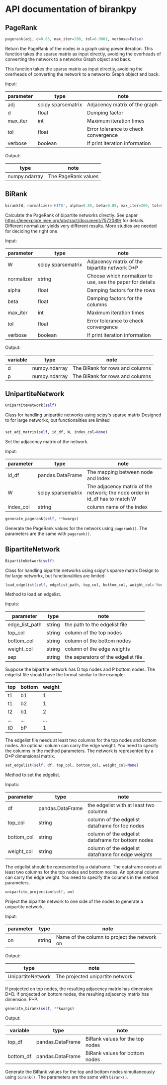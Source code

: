 # API documentation of birankpy

## PageRank

```python
pagerank(adj, d=0.85, max_iter=200, tol=0.0001, verbose=False)
```

Return the PageRank of the nodes in a graph using power iteration.
This function takes the sparse matrix as input directly, avoiding the overheads of converting the network to a networkx Graph object and back.

This function takes the sparse matrix as input directly, avoiding the overheads
of converting the network to a networkx Graph object and back.

Input:

parameter | type | note
----------|------|-----
adj | scipy.sparsematrix | Adjacency matrix of the graph
d   | float              | Dumping factor
max_iter | int | Maximum iteration times
tol | float | Error tolerance to check convergence
verbose | boolean | If print iteration information

Output:

type | note
----------|------
numpy.ndarray|The PageRank values

## BiRank
```python
birank(W, normalizer='HITS', alpha=0.85, beta=0.85, max_iter=200, tol=0.0001, verbose=False)
```

Calculate the PageRank of bipartite networks directly.
See paper https://ieeexplore.ieee.org/abstract/document/7572089/
for details.
Different normalizer yields very different results.
More studies are needed for deciding the right one.

Input:

parameter | type | note
----------|------|-----
W | scipy.sparsematrix | Adjacency matrix of the bipartite network D\*P
normalizer | string | Choose which normalizer to use, see the paper for details
alpha | float | Damping factors for the rows
beta | float | Damping factors for the columns
max_iter | int | Maximum iteration times
tol | float | Error tolerance to check convergence
verbose | boolean | If print iteration information

Output:

variable | type | note
----------|------|-----
d | numpy.ndarray | The BiRank for rows and columns
p | numpy.ndarray | The BiRank for rows and columns

## UnipartiteNetwork
```python
UnipartiteNetwork(self)
```

Class for handling unipartite networks using scipy's sparse matrix
Designed to for large networkx, but functionalities are limited

###  

```python
set_adj_matrix(self, id_df, W, index_col=None)
```

Set the adjacency matrix of the network.

Input:

parameter | type | note
----------|------|-----
id_df | pandas.DataFrame | The mapping between node and index
W | scipy.sparsematrix | The adjacency matrix of the network; the node order in id_df has to match W
index_col | string | column name of the index


```python
generate_pagerank(self, **kwargs)
```

Generate the PageRank values for the network using `pagerank()`.
The parameters are the same with `pagerank()`.


## BipartiteNetwork
```python
BipartiteNetwork(self)
```

Class for handling bipartite networks using scipy's sparse matrix
Design to for large networkx, but functionalities are limited

```python
load_edgelist(self, edgelist_path, top_col, bottom_col, weight_col='None', sep=',')
```

Method to load an edgelist.

Inputs:

parameter | type | note
----------|------|-----
edge_list_path | string | the path to the edgelist file
top_col | string | column of the top nodes
bottom_col | string | column of the bottom nodes
weight_col | string | column of the edge weights
sep | string | the seperators of the edgelist file

Suppose the bipartite network has D top nodes and P bottom nodes.
The edgelist file should have the format similar to the example:

top | bottom | weight
----|--------|-------
t1 | b1 | 1
t1 | b2 | 1
t2 | b1 | 2
...|...|...
tD | bP | 1

The edgelist file needs at least two columns for the top nodes and bottom nodes. An optional column can carry the edge weight.
You need to specify the columns in the method parameters.
The network is represented by a D*P dimensional matrix.

```python
set_edgelist(self, df, top_col, bottom_col, weight_col=None)
```

Method to set the edgelist.

Inputs:

parameter | type | note
----------|------|-----
df | pandas.DataFrame | the edgelist with at least two columns
top_col | string | column of the edgelist dataframe for top nodes
bottom_col | string | column of the edgelist dataframe for bottom nodes
weight_col | string | column of the edgelist dataframe for edge weights


The edgelist should be represented by a dataframe.
The dataframe needs at least two columns for the top nodes and bottom nodes. An optional column can carry the edge weight.
You need to specify the columns in the method parameters.

```python
unipartite_projection(self, on)
```
Project the bipartite network to one side of the nodes to generate a unipartite network.

Input:

parameter | type | note
----------|------|-----
on | string | Name of the column to project the network on

Output:

| type | note
------|-----
UnipartiteNetwork | The projected unipartite network

If projected on top nodes, the resulting adjacency matrix has dimension: D\*D.
If projected on bottom nodes, the resulting adjacency matrix has dimension: P\*P.

```python
generate_birank(self, **kwargs)
```

Output:

variable | type | note
---------|------|-----
top_df   | pandas.DataFrame | BiRank values for the top nodes
bottom_df   | pandas.DataFrame | BiRank values for bottom nodes


Generate the BiRank values for the top and bottom nodes simultaneously using `birank()`.
The parameters are the same with `birank()`.
